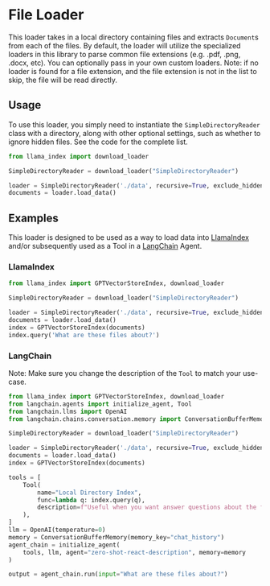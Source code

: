# File Loader

This loader takes in a local directory containing files and extracts `Document`s from each of the files. By default, the loader will utilize the specialized loaders in this library to parse common file extensions (e.g. .pdf, .png, .docx, etc). You can optionally pass in your own custom loaders. Note: if no loader is found for a file extension, and the file extension is not in the list to skip, the file will be read directly.

## Usage

To use this loader, you simply need to instantiate the `SimpleDirectoryReader` class with a directory, along with other optional settings, such as whether to ignore hidden files. See the code for the complete list.

```python
from llama_index import download_loader

SimpleDirectoryReader = download_loader("SimpleDirectoryReader")

loader = SimpleDirectoryReader('./data', recursive=True, exclude_hidden=True)
documents = loader.load_data()
```

## Examples

This loader is designed to be used as a way to load data into [LlamaIndex](https://github.com/jerryjliu/gpt_index/tree/main/gpt_index) and/or subsequently used as a Tool in a [LangChain](https://github.com/hwchase17/langchain) Agent.

### LlamaIndex

```python
from llama_index import GPTVectorStoreIndex, download_loader

SimpleDirectoryReader = download_loader("SimpleDirectoryReader")

loader = SimpleDirectoryReader('./data', recursive=True, exclude_hidden=True)
documents = loader.load_data()
index = GPTVectorStoreIndex(documents)
index.query('What are these files about?')
```

### LangChain

Note: Make sure you change the description of the `Tool` to match your use-case.

```python
from llama_index import GPTVectorStoreIndex, download_loader
from langchain.agents import initialize_agent, Tool
from langchain.llms import OpenAI
from langchain.chains.conversation.memory import ConversationBufferMemory

SimpleDirectoryReader = download_loader("SimpleDirectoryReader")

loader = SimpleDirectoryReader('./data', recursive=True, exclude_hidden=True)
documents = loader.load_data()
index = GPTVectorStoreIndex(documents)

tools = [
    Tool(
        name="Local Directory Index",
        func=lambda q: index.query(q),
        description=f"Useful when you want answer questions about the files in your local directory.",
    ),
]
llm = OpenAI(temperature=0)
memory = ConversationBufferMemory(memory_key="chat_history")
agent_chain = initialize_agent(
    tools, llm, agent="zero-shot-react-description", memory=memory
)

output = agent_chain.run(input="What are these files about?")
```
